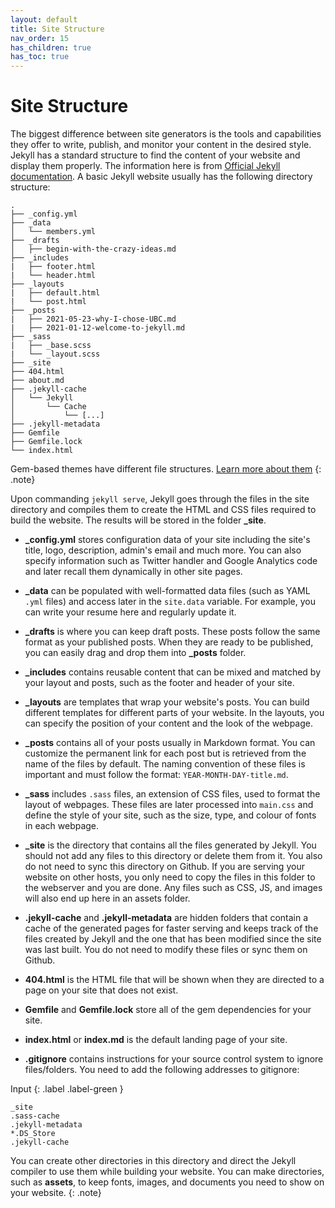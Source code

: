 ```yaml
---
layout: default
title: Site Structure
nav_order: 15
has_children: true
has_toc: true
---
```


# Site Structure

The biggest difference between site generators is the tools and capabilities they offer to write, publish, and monitor your content in the desired style. Jekyll has a standard structure to find the content of your website and display them properly. The information here is from [Official Jekyll documentation](https://jekyllrb.com/docs/). A basic Jekyll website usually has the following directory structure:

```
.
├── _config.yml
├── _data
│   └── members.yml
├── _drafts
│   ├── begin-with-the-crazy-ideas.md
├── _includes
|   ├── footer.html
|   └── header.html
├── _layouts
|   ├── default.html
|   └── post.html
├── _posts
|   ├── 2021-05-23-why-I-chose-UBC.md
|   ├── 2021-01-12-welcome-to-jekyll.md
├── _sass
|   ├── _base.scss
|   └── _layout.scss
├── _site
├── 404.html
├── about.md
├── .jekyll-cache
│   └── Jekyll
│       └── Cache
│           └── [...]
├── .jekyll-metadata
├── Gemfile
├── Gemfile.lock
└── index.html
```

Gem-based themes have different file structures. [Learn more about them](https://jekyllrb.com/docs/themes/#understanding-gem-based-themes)
{: .note}

Upon commanding `jekyll serve`, Jekyll goes through the files in the site directory and compiles them to create the HTML and CSS files required to build the website. The results will be stored in the folder **_site**. 

- **_config.yml** stores configuration data of your site including the site's title, logo, description, admin's email and much more. You can also specify information such as Twitter handler and Google Analytics code and later recall them dynamically in other site pages.

- **_data** can be populated with well-formatted data files (such as YAML `.yml` files) and access later in the `site.data` variable. For example, you can write your resume here and regularly update it.

- **_drafts** is where you can keep draft posts. These posts follow the same format as your published posts. When they are ready to be published, you can easily drag and drop them into **_posts** folder.

- **_includes** contains reusable content that can be mixed and matched by your layout and posts, such as the footer and header of your site.

- **_layouts** are templates that wrap your website's posts. You can build different templates for different parts of your website. In the layouts, you can specify the position of your content and the look of the webpage.

- **_posts** contains all of your posts usually in Markdown format. You can customize the permanent link for each post but is retrieved from the name of the files by default. The naming convention of these files is important and must follow the format: `YEAR-MONTH-DAY-title.md`.

- **_sass** includes `.sass` files, an extension of CSS files, used to format the layout of webpages. These files are later processed into `main.css` and define the style of your site, such as the size, type, and colour of fonts in each webpage.

- **_site** is the directory that contains all the files generated by Jekyll. You should not add any files to this directory or delete them from it. You also do not need to sync this directory on Github. If you are serving your website on other hosts, you only need to copy the files in this folder to the webserver and you are done. Any files such as CSS, JS, and images will also end up here in an assets folder.

- **.jekyll-cache** and **.jekyll-metadata** are hidden folders that contain a cache of the generated pages for faster serving and keeps track of the files created by Jekyll and the one that has been modified since the site was last built. You do not need to modify these files or sync them on Github.

- **404.html** is the HTML file that will be shown when they are directed to a page on your site that does not exist. 

- **Gemfile** and **Gemfile.lock** store all of the gem dependencies for your site.

- **index.html** or **index.md** is the default landing page of your site.

- **.gitignore** contains instructions for your source control system to ignore files/folders. You need to add the following addresses to gitignore:


Input
{: .label .label-green }
```
_site
.sass-cache
.jekyll-metadata
*.DS_Store
.jekyll-cache

```

You can create other directories in this directory and direct the Jekyll compiler to use them while building your website. You can make directories, such as **assets**, to keep fonts, images, and documents you need to show on your website.
{: .note}